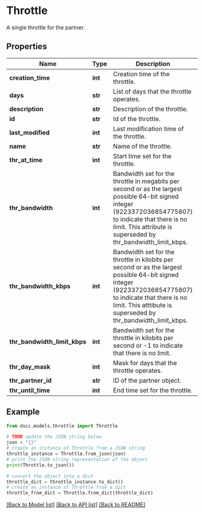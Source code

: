 # Throttle

A single throttle for the partner.

## Properties

Name | Type | Description | Notes
------------ | ------------- | ------------- | -------------
**creation_time** | **int** | Creation time of the throttle. | [optional] 
**days** | **str** | List of days that the throttle operates. | [optional] 
**description** | **str** | Description of the throttle. | [optional] 
**id** | **str** | Id of the throttle. | [optional] 
**last_modified** | **int** | Last modification time of the throttle. | [optional] 
**name** | **str** | Name of the throttle. | [optional] 
**thr_at_time** | **int** | Start time set for the throttle. | [optional] 
**thr_bandwidth** | **int** | Bandwidth set for the throttle in megabits per second or as the largest possible 64-bit signed integer (9223372036854775807) to indicate that there is no limit. This attribute is superseded by thr_bandwidth_limit_kbps. | [optional] 
**thr_bandwidth_kbps** | **int** | Bandwidth set for the throttle in kilobits per second or as the largest possible 64-bit signed integer (9223372036854775807) to indicate that there is no limit. This atttibute is superseded by thr_bandwidth_limit_kbps. | [optional] 
**thr_bandwidth_limit_kbps** | **int** | Bandwidth set for the throttle in kilobits per second or -1 to indicate that there is no limit. | [optional] 
**thr_day_mask** | **int** | Mask for days that the throttle operates. | [optional] 
**thr_partner_id** | **str** | ID of the partner object. | [optional] 
**thr_until_time** | **int** | End time set for the throttle. | [optional] 

## Example

```python
from dscc.models.throttle import Throttle

# TODO update the JSON string below
json = "{}"
# create an instance of Throttle from a JSON string
throttle_instance = Throttle.from_json(json)
# print the JSON string representation of the object
print(Throttle.to_json())

# convert the object into a dict
throttle_dict = throttle_instance.to_dict()
# create an instance of Throttle from a dict
throttle_from_dict = Throttle.from_dict(throttle_dict)
```
[[Back to Model list]](../README.md#documentation-for-models) [[Back to API list]](../README.md#documentation-for-api-endpoints) [[Back to README]](../README.md)


